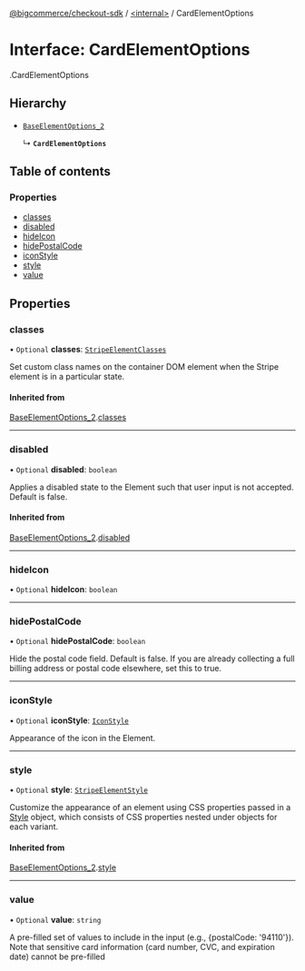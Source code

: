 [@bigcommerce/checkout-sdk](../README.md) / [<internal\>](../modules/internal_.md) / CardElementOptions

# Interface: CardElementOptions

[<internal>](../modules/internal_.md).CardElementOptions

## Hierarchy

- [`BaseElementOptions_2`](internal_.BaseElementOptions_2.md)

  ↳ **`CardElementOptions`**

## Table of contents

### Properties

- [classes](internal_.CardElementOptions.md#classes)
- [disabled](internal_.CardElementOptions.md#disabled)
- [hideIcon](internal_.CardElementOptions.md#hideicon)
- [hidePostalCode](internal_.CardElementOptions.md#hidepostalcode)
- [iconStyle](internal_.CardElementOptions.md#iconstyle)
- [style](internal_.CardElementOptions.md#style)
- [value](internal_.CardElementOptions.md#value)

## Properties

### classes

• `Optional` **classes**: [`StripeElementClasses`](internal_.StripeElementClasses.md)

Set custom class names on the container DOM element when the Stripe element is in a particular state.

#### Inherited from

[BaseElementOptions_2](internal_.BaseElementOptions_2.md).[classes](internal_.BaseElementOptions_2.md#classes)

___

### disabled

• `Optional` **disabled**: `boolean`

Applies a disabled state to the Element such that user input is not accepted. Default is false.

#### Inherited from

[BaseElementOptions_2](internal_.BaseElementOptions_2.md).[disabled](internal_.BaseElementOptions_2.md#disabled)

___

### hideIcon

• `Optional` **hideIcon**: `boolean`

___

### hidePostalCode

• `Optional` **hidePostalCode**: `boolean`

Hide the postal code field. Default is false. If you are already collecting a
full billing address or postal code elsewhere, set this to true.

___

### iconStyle

• `Optional` **iconStyle**: [`IconStyle`](../enums/internal_.IconStyle.md)

Appearance of the icon in the Element.

___

### style

• `Optional` **style**: [`StripeElementStyle`](internal_.StripeElementStyle.md)

Customize the appearance of an element using CSS properties passed in a [Style](https://stripe.com/docs/js/appendix/style) object,
which consists of CSS properties nested under objects for each variant.

#### Inherited from

[BaseElementOptions_2](internal_.BaseElementOptions_2.md).[style](internal_.BaseElementOptions_2.md#style)

___

### value

• `Optional` **value**: `string`

A pre-filled set of values to include in the input (e.g., {postalCode: '94110'}).
Note that sensitive card information (card number, CVC, and expiration date)
cannot be pre-filled
